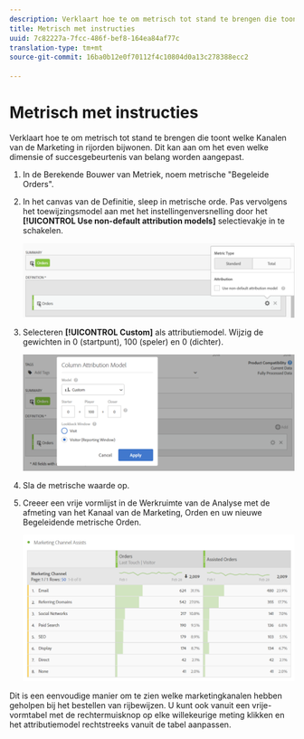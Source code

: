 ```yaml
---
description: Verklaart hoe te om metrisch tot stand te brengen die toont welke Kanalen van de Marketing in rijorden bijwonen. Dit kan aan om het even welke dimensie of succesgebeurtenis van belang worden aangepast.
title: Metrisch met instructies
uuid: 7c82227a-7fcc-486f-bef8-164ea84af77c
translation-type: tm+mt
source-git-commit: 16ba0b12e0f70112f4c10804d0a13c278388ecc2

---
```



# Metrisch met instructies

Verklaart hoe te om metrisch tot stand te brengen die toont welke Kanalen van de Marketing in rijorden bijwonen. Dit kan aan om het even welke dimensie of succesgebeurtenis van belang worden aangepast.

1. In de Berekende Bouwer van Metriek, noem metrische &quot;Begeleide Orders&quot;.
1. In het canvas van de Definitie, sleep in metrische orde. Pas vervolgens het toewijzingsmodel aan met het instellingenversnelling door het **[!UICONTROL Use non-default attribution models]** selectievakje in te schakelen.

   ![](assets/attr-model.png)

1. Selecteren **[!UICONTROL Custom]** als attributiemodel. Wijzig de gewichten in 0 (startpunt), 100 (speler) en 0 (dichter).

   ![](assets/custom-attr-model.png)

1. Sla de metrische waarde op.
1. Creeer een vrije vormlijst in de Werkruimte van de Analyse met de afmeting van het Kanaal van de Marketing, Orden en uw nieuwe Begeleidende metrische Orden.

   ![](assets/mktg-channel-assists.png)

Dit is een eenvoudige manier om te zien welke marketingkanalen hebben geholpen bij het bestellen van rijbewijzen. U kunt ook vanuit een vrije-vormtabel met de rechtermuisknop op elke willekeurige meting klikken en het attributiemodel rechtstreeks vanuit de tabel aanpassen.
